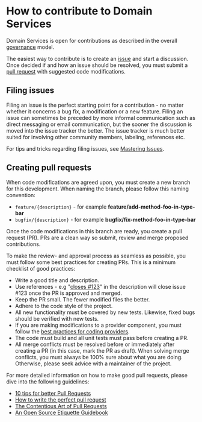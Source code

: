# How to contribute to Domain Services

Domain Services is open for contributions as described in the overall [governance](https://developerdoc-mike-platform-prod.eu.mike-cloud.com/domain_services/governance/#domain-services-governance) model.

The easiest way to contribute is to create an [issue](https://github.com/DHI/DomainServices/issues) and start a discussion. Once decided if and how an issue should be resolved, you must submit a [pull request](https://docs.github.com/en/github/collaborating-with-issues-and-pull-requests/about-pull-requests) with suggested code modifications.


## Filing issues
Filing an issue is the perfect starting point for a contribution - no matter whether it concerns a bug fix, a modification or a new feature. Filing an issue can sometimes be preceded by more informal communication such as direct messaging or email communication, but the sooner the discussion is moved into the issue tracker the better. The issue tracker is much better suited for involving other community members, labeling, references etc.

For tips and tricks regarding filing issues, see [Mastering Issues](https://guides.github.com/features/issues/).

## Creating pull requests
When code modifications are agreed upon, you must create a new branch for this development. When naming the branch, please follow this naming convention:

- `feature/{description}` - for example **feature/add-method-foo-in-type-bar**
- `bugfix/{description}` - for example **bugfix/fix-method-foo-in-type-bar**

Once the code modifications in this branch are ready, you create a pull request (PR). PRs are a clean way so submit, review and merge proposed contributions.

To make the review- and approval process as seamless as possible, you must follow some best practices for creating PRs. This is a minimum checklist of good practices:

- Write a good title and description.
- Use references - e.g "[closes #123](https://bloggie.io/@kinopyo/github-tip-closing-issue-automatically-when-the-pull-request-is-merged)" in the description will close issue #123 once the PR is approved and merged.
- Keep the PR small. The fewer modified files the better.
- Adhere to the code style of the project.
- All new functionality must be covered by new tests. Likewise, fixed bugs should  be verified with new tests.
- If you are making modifications to a provider component, you must follow the [best practices for coding providers](https://developerdoc-mike-platform-prod.eu.mike-cloud.com/domain_services/domain-services-providers-best-practices/).
- The code must build and all unit tests must pass before creating a PR.
- All merge conflicts must be resolved before or immediately after creating a PR (in this case, mark the PR as draft). When solving merge conflicts, you must always be 100% sure about what you are doing. Otherwise, please seek advice with a maintainer of the project.

For more detailed information on how to make good pull requests, please dive into the following guidelines:

- [10 tips for better Pull Requests](https://blog.ploeh.dk/2015/01/15/10-tips-for-better-pull-requests/)
- [How to write the perfect pull request](https://github.blog/2015-01-21-how-to-write-the-perfect-pull-request/)
- [The Contentious Art of Pull Requests](https://dev.to/bytebodger/the-contentious-art-of-pull-requests-f3)
- [An Open Source Etiquette Guidebook](https://css-tricks.com/open-source-etiquette-guidebook/#for-the-user)

